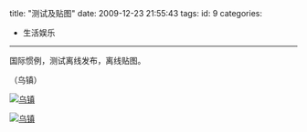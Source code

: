 title: "测试及贴图"
date: 2009-12-23 21:55:43
tags:
id: 9
categories:
  - 生活娱乐
---

国际惯例，测试离线发布，离线贴图。

（乌镇）

[![乌镇](/wordpress/wp-content/uploads/2009/12/DSCN1731_thumb.jpg "乌镇")](/wordpress/wp-content/uploads/2009/12/DSCN1731.jpg)

[![乌镇](/wordpress/wp-content/uploads/2009/12/DSCN1738_thumb.jpg "乌镇")](/wordpress/wp-content/uploads/2009/12/DSCN1738.jpg)